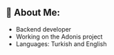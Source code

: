 
## 🙋 About Me:

- Backend developer
- Working on the Adonis project
- Languages: Turkish and English

<br />
